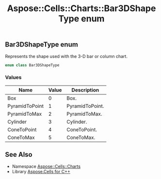 ﻿---
title: Aspose::Cells::Charts::Bar3DShapeType enum
linktitle: Bar3DShapeType
second_title: Aspose.Cells for C++ API Reference
description: 'Aspose::Cells::Charts::Bar3DShapeType enum. Represents the shape used with the 3-D bar or column chart in C++.'
type: docs
weight: 3800
url: /cpp/aspose.cells.charts/bar3dshapetype/
---
## Bar3DShapeType enum


Represents the shape used with the 3-D bar or column chart.

```cpp
enum class Bar3DShapeType
```

### Values

| Name | Value | Description |
| --- | --- | --- |
| Box | 0 | Box. |
| PyramidToPoint | 1 | PyramidToPoint. |
| PyramidToMax | 2 | PyramidToMax. |
| Cylinder | 3 | Cylinder. |
| ConeToPoint | 4 | ConeToPoint. |
| ConeToMax | 5 | ConeToMax. |

## See Also

* Namespace [Aspose::Cells::Charts](../)
* Library [Aspose.Cells for C++](../../)
